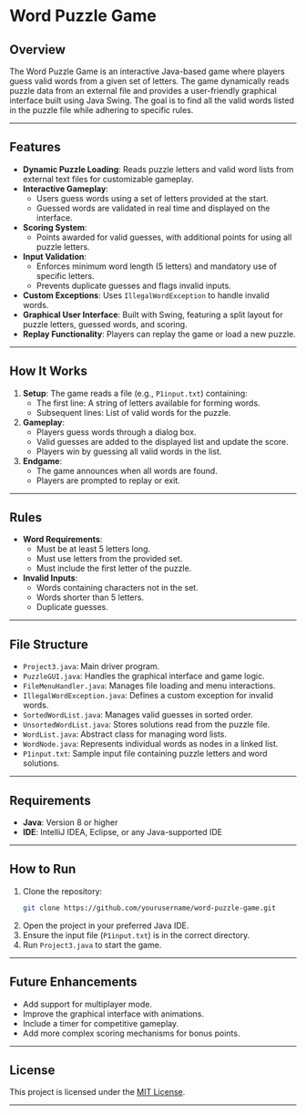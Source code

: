 # Word Puzzle Game

## Overview

The Word Puzzle Game is an interactive Java-based game where players guess valid words from a given set of letters. The game dynamically reads puzzle data from an external file and provides a user-friendly graphical interface built using Java Swing. The goal is to find all the valid words listed in the puzzle file while adhering to specific rules.

---

## Features

- **Dynamic Puzzle Loading**: Reads puzzle letters and valid word lists from external text files for customizable gameplay.
- **Interactive Gameplay**:
  - Users guess words using a set of letters provided at the start.
  - Guessed words are validated in real time and displayed on the interface.
- **Scoring System**:
  - Points awarded for valid guesses, with additional points for using all puzzle letters.
- **Input Validation**:
  - Enforces minimum word length (5 letters) and mandatory use of specific letters.
  - Prevents duplicate guesses and flags invalid inputs.
- **Custom Exceptions**: Uses `IllegalWordException` to handle invalid words.
- **Graphical User Interface**: Built with Swing, featuring a split layout for puzzle letters, guessed words, and scoring.
- **Replay Functionality**: Players can replay the game or load a new puzzle.

---

## How It Works

1. **Setup**: The game reads a file (e.g., `P1input.txt`) containing:
   - The first line: A string of letters available for forming words.
   - Subsequent lines: List of valid words for the puzzle.
2. **Gameplay**:
   - Players guess words through a dialog box.
   - Valid guesses are added to the displayed list and update the score.
   - Players win by guessing all valid words in the list.
3. **Endgame**:
   - The game announces when all words are found.
   - Players are prompted to replay or exit.

---

## Rules

- **Word Requirements**:
  - Must be at least 5 letters long.
  - Must use letters from the provided set.
  - Must include the first letter of the puzzle.
- **Invalid Inputs**:
  - Words containing characters not in the set.
  - Words shorter than 5 letters.
  - Duplicate guesses.

---

## File Structure

- `Project3.java`: Main driver program.
- `PuzzleGUI.java`: Handles the graphical interface and game logic.
- `FileMenuHandler.java`: Manages file loading and menu interactions.
- `IllegalWordException.java`: Defines a custom exception for invalid words.
- `SortedWordList.java`: Manages valid guesses in sorted order.
- `UnsortedWordList.java`: Stores solutions read from the puzzle file.
- `WordList.java`: Abstract class for managing word lists.
- `WordNode.java`: Represents individual words as nodes in a linked list.
- `P1input.txt`: Sample input file containing puzzle letters and word solutions.

---

## Requirements

- **Java**: Version 8 or higher
- **IDE**: IntelliJ IDEA, Eclipse, or any Java-supported IDE

---

## How to Run

1. Clone the repository:
   ```bash
   git clone https://github.com/yourusername/word-puzzle-game.git
   ```
2. Open the project in your preferred Java IDE.
3. Ensure the input file (`P1input.txt`) is in the correct directory.
4. Run `Project3.java` to start the game.

---

## Future Enhancements

- Add support for multiplayer mode.
- Improve the graphical interface with animations.
- Include a timer for competitive gameplay.
- Add more complex scoring mechanisms for bonus points.

---

## License

This project is licensed under the [MIT License](LICENSE).

---
